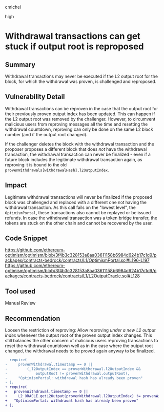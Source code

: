 cmichel

high

# Withdrawal transactions can get stuck if output root is reproposed

## Summary
Withdrawal transactions may never be executed if the L2 output root for the block, for which the withdrawal was proven, is challenged and reproposed.

## Vulnerability Detail

Withdrawal transactions can be reproven in the case that the output root for their previously proven output index has been updated.
This can happen if the L2 output root was removed by the challenger.
However, to circumvent malicious users from reproving messages all the time and resetting the withdrawal countdown, reproving can only be done on the same L2 block number (and if the output root changed).

If the challenger deletes the block with the withdrawal transaction and the proposer proposes a different block that does _not_ have the withdrawal transaction, the withdrawal transaction can never be finalized - even if a future block includes the legitimate withdrawal transaction again, as reproving it is bound to the old `provenWithdrawals[withdrawalHash].l2OutputIndex`.

## Impact
Legitimate withdrawal transactions will never be finalized if the proposed block was challenged and replaced with a different one not having the withdrawal transaction. As this call fails on the "lowest level", the `OptimismPortal`, these transactions also cannot be replayed or be issued refunds. In case the withdrawal transaction was a token bridge transfer, the tokens are stuck on the other chain and cannot be recovered by the user.

## Code Snippet
https://github.com/ethereum-optimism/optimism/blob/3f4b3c328153a8aa03611158b6984d624b17c1d9/packages/contracts-bedrock/contracts/L1/OptimismPortal.sol#L196-L197
https://github.com/ethereum-optimism/optimism/blob/3f4b3c328153a8aa03611158b6984d624b17c1d9/packages/contracts-bedrock/contracts/L1/L2OutputOracle.sol#L128

## Tool used

Manual Review

## Recommendation
Loosen the restriction of reproving: Allow reproving _under a new L2 output index_ whenever the output root of the proven output index changes. This still balances the other concern of malicious users reproving transactions to reset the withdrawal countdown well as in the case where the output root changed, the withdrawal needs to be proved again anyway to be finalized.

```diff
- require(
-     provenWithdrawal.timestamp == 0 ||
-         (_l2OutputIndex == provenWithdrawal.l2OutputIndex &&
-             outputRoot != provenWithdrawal.outputRoot),
-     "OptimismPortal: withdrawal hash has already been proven"
- );
+ require(
+   provenWithdrawal.timestamp == 0 || 
+     L2_ORACLE.getL2Output(provenWithdrawal.l2OutputIndex) != provenWithdrawal.outputRoot,
+   "OptimismPortal: withdrawal hash has already been proven"
+ );
```